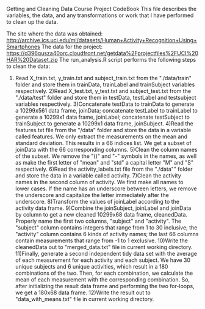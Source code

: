 Getting and Cleaning Data Course Project CodeBook
This file describes the variables, the data, and any transformations or work that I have performed to clean up the data.

The site where the data was obtained:
http://archive.ics.uci.edu/ml/datasets/Human+Activity+Recognition+Using+Smartphones
The data for the project:
https://d396qusza40orc.cloudfront.net/getdata%2Fprojectfiles%2FUCI%20HAR%20Dataset.zip
The run_analysis.R script performs the following steps to clean the data:

1) Read X_train.txt, y_train.txt and subject_train.txt from the "./data/train" folder and store them in trainData, trainLabel 
and trainSubject variables respectively.
2)Read X_test.txt, y_test.txt and subject_test.txt from the "./data/test" folder and store them in testData, testLabel 
and testsubject variables respectively.
3)Concatenate testData to trainData to generate a 10299x561 data frame, joinData; concatenate testLabel to trainLabel 
to generate a 10299x1 data frame, joinLabel; concatenate testSubject to trainSubject to generate a 10299x1 data frame, joinSubject.
4)Read the features.txt file from the "/data" folder and store the data in a variable called features. We only
extract the measurements on the mean and standard deviation. This results in a 66 indices list. We get a subset of joinData with the 66 corresponding columns.
5)Clean the column names of the subset. We remove the "()" and "-" symbols in the names, as well as make the 
first letter of "mean" and "std" a capital letter "M" and "S" respectively.
6)Read the activity_labels.txt file from the "./data"" folder and store the data in a variable called activity.
7)Clean the activity names in the second column of activity. We first make all names to lower cases. 
If the name has an underscore between letters, we remove the underscore and capitalize the letter immediately after the underscore.
8)Transform the values of joinLabel according to the activity data frame.
9)Combine the joinSubject, joinLabel and joinData by column to get a new cleaned 10299x68 data frame, 
cleanedData. Properly name the first two columns, "subject" and "activity". The "subject" column contains integers that range from 1 to 30 inclusive; the "activity" column contains 6 kinds of activity names; the last 66 columns contain measurements that range from -1 to 1 exclusive.
10)Write the cleanedData out to "merged_data.txt" file in current working directory.
11)Finally, generate a second independent tidy data set with the average of each measurement for each 
activity and each subject. We have 30 unique subjects and 6 unique activities, which result in a 180 combinations of the
two. Then, for each combination, we calculate the mean of each measurement with the corresponding combination. So, after
initializing the result data frame and performing the two for-loops, we get a 180x68 data frame.
12)Write the result out to "data_with_means.txt" file in current working directory.
